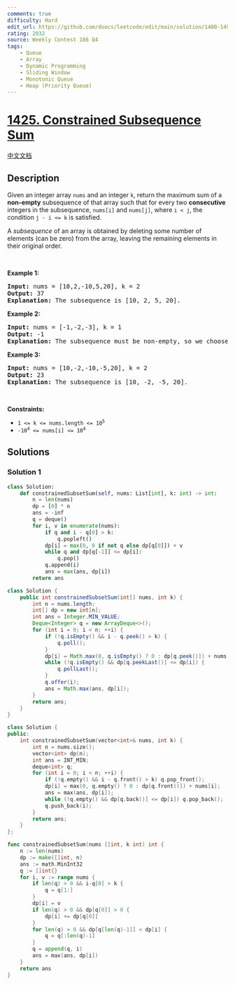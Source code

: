 ```yaml
---
comments: true
difficulty: Hard
edit_url: https://github.com/doocs/leetcode/edit/main/solution/1400-1499/1425.Constrained%20Subsequence%20Sum/README_EN.md
rating: 2032
source: Weekly Contest 186 Q4
tags:
    - Queue
    - Array
    - Dynamic Programming
    - Sliding Window
    - Monotonic Queue
    - Heap (Priority Queue)
---
```


<!-- problem:start -->

# [1425. Constrained Subsequence Sum](https://leetcode.com/problems/constrained-subsequence-sum)

[中文文档](/solution/1400-1499/1425.Constrained%20Subsequence%20Sum/README.md)

## Description

<!-- description:start -->

<p>Given an integer array <code>nums</code> and an integer <code>k</code>, return the maximum sum of a <strong>non-empty</strong> subsequence of that array such that for every two <strong>consecutive</strong> integers in the subsequence, <code>nums[i]</code> and <code>nums[j]</code>, where <code>i &lt; j</code>, the condition <code>j - i &lt;= k</code> is satisfied.</p>

<p>A <em>subsequence</em> of an array is obtained by deleting some number of elements (can be zero) from the array, leaving the remaining elements in their original order.</p>

<p>&nbsp;</p>
<p><strong class="example">Example 1:</strong></p>

<pre>
<strong>Input:</strong> nums = [10,2,-10,5,20], k = 2
<strong>Output:</strong> 37
<b>Explanation:</b> The subsequence is [10, 2, 5, 20].
</pre>

<p><strong class="example">Example 2:</strong></p>

<pre>
<strong>Input:</strong> nums = [-1,-2,-3], k = 1
<strong>Output:</strong> -1
<b>Explanation:</b> The subsequence must be non-empty, so we choose the largest number.
</pre>

<p><strong class="example">Example 3:</strong></p>

<pre>
<strong>Input:</strong> nums = [10,-2,-10,-5,20], k = 2
<strong>Output:</strong> 23
<b>Explanation:</b> The subsequence is [10, -2, -5, 20].
</pre>

<p>&nbsp;</p>
<p><strong>Constraints:</strong></p>

<ul>
	<li><code>1 &lt;= k &lt;= nums.length &lt;= 10<sup>5</sup></code></li>
	<li><code>-10<sup>4</sup> &lt;= nums[i] &lt;= 10<sup>4</sup></code></li>
</ul>

<!-- description:end -->

## Solutions

<!-- solution:start -->

### Solution 1

<!-- tabs:start -->

```python
class Solution:
    def constrainedSubsetSum(self, nums: List[int], k: int) -> int:
        n = len(nums)
        dp = [0] * n
        ans = -inf
        q = deque()
        for i, v in enumerate(nums):
            if q and i - q[0] > k:
                q.popleft()
            dp[i] = max(0, 0 if not q else dp[q[0]]) + v
            while q and dp[q[-1]] <= dp[i]:
                q.pop()
            q.append(i)
            ans = max(ans, dp[i])
        return ans
```

```java
class Solution {
    public int constrainedSubsetSum(int[] nums, int k) {
        int n = nums.length;
        int[] dp = new int[n];
        int ans = Integer.MIN_VALUE;
        Deque<Integer> q = new ArrayDeque<>();
        for (int i = 0; i < n; ++i) {
            if (!q.isEmpty() && i - q.peek() > k) {
                q.poll();
            }
            dp[i] = Math.max(0, q.isEmpty() ? 0 : dp[q.peek()]) + nums[i];
            while (!q.isEmpty() && dp[q.peekLast()] <= dp[i]) {
                q.pollLast();
            }
            q.offer(i);
            ans = Math.max(ans, dp[i]);
        }
        return ans;
    }
}
```

```cpp
class Solution {
public:
    int constrainedSubsetSum(vector<int>& nums, int k) {
        int n = nums.size();
        vector<int> dp(n);
        int ans = INT_MIN;
        deque<int> q;
        for (int i = 0; i < n; ++i) {
            if (!q.empty() && i - q.front() > k) q.pop_front();
            dp[i] = max(0, q.empty() ? 0 : dp[q.front()]) + nums[i];
            ans = max(ans, dp[i]);
            while (!q.empty() && dp[q.back()] <= dp[i]) q.pop_back();
            q.push_back(i);
        }
        return ans;
    }
};
```

```go
func constrainedSubsetSum(nums []int, k int) int {
	n := len(nums)
	dp := make([]int, n)
	ans := math.MinInt32
	q := []int{}
	for i, v := range nums {
		if len(q) > 0 && i-q[0] > k {
			q = q[1:]
		}
		dp[i] = v
		if len(q) > 0 && dp[q[0]] > 0 {
			dp[i] += dp[q[0]]
		}
		for len(q) > 0 && dp[q[len(q)-1]] < dp[i] {
			q = q[:len(q)-1]
		}
		q = append(q, i)
		ans = max(ans, dp[i])
	}
	return ans
}
```

<!-- tabs:end -->

<!-- solution:end -->

<!-- problem:end -->
